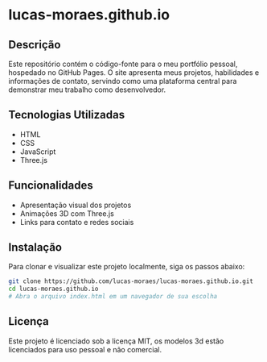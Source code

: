 # lucas-moraes.github.io

## Descrição

Este repositório contém o código-fonte para o meu portfólio pessoal, hospedado no GitHub Pages. O site apresenta meus projetos, habilidades e informações de contato, servindo como uma plataforma central para demonstrar meu trabalho como desenvolvedor.

## Tecnologias Utilizadas

- HTML
- CSS
- JavaScript
- Three.js

## Funcionalidades

- Apresentação visual dos projetos
- Animações 3D com Three.js
- Links para contato e redes sociais

## Instalação

Para clonar e visualizar este projeto localmente, siga os passos abaixo:

```bash
git clone https://github.com/lucas-moraes/lucas-moraes.github.io.git
cd lucas-moraes.github.io
# Abra o arquivo index.html em um navegador de sua escolha
```

## Licença

Este projeto é licenciado sob a licença MIT, os modelos 3d estão licenciados para uso pessoal e não comercial.
